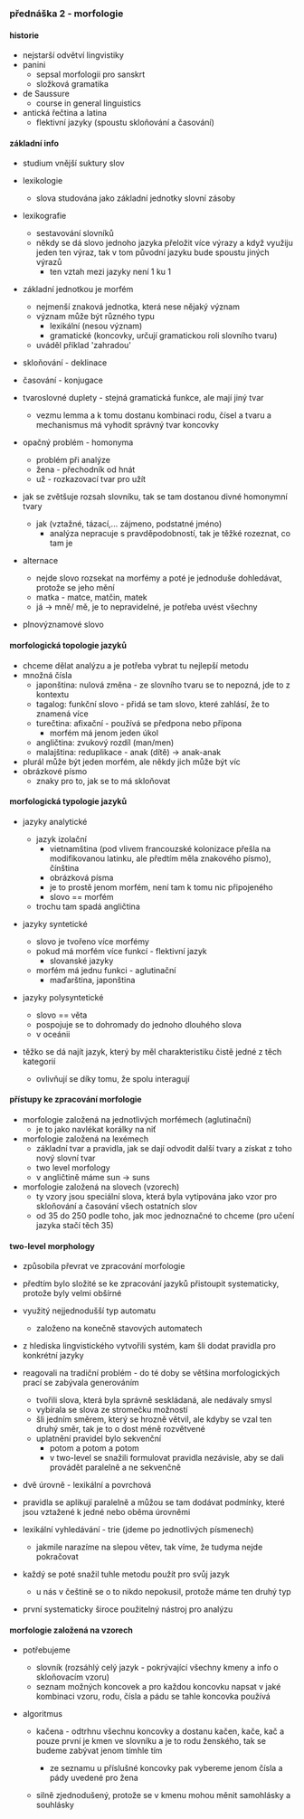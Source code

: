 ### přednáška 2 - morfologie

#### historie
- nejstarší odvětví lingvistiky
- panini
    - sepsal morfologii pro sanskrt 
    - složková gramatika  
- de Saussure 
    - course in general linguistics
- antická řečtina a latina 
    - flektivní jazyky (spoustu skloňování a časování)

#### základní info
- studium vnější suktury slov 
- lexikologie 
    - slova studována jako základní jednotky slovní zásoby
- lexikografie
    - sestavování slovníků
    - někdy se dá slovo jednoho jazyka přeložit více výrazy a když využiju jeden ten výraz, tak v tom původní jazyku bude spoustu jiných výrazů
        - ten vztah mezi jazyky není 1 ku 1

- základní jednotkou je morfém
    - nejmenší znaková jednotka, která nese nějaký význam
    - význam může být různého typu
        - lexikální (nesou význam)
        - gramatické (koncovky, určují gramatickou roli slovního tvaru)
    - uváděl příklad 'zahradou'

- skloňování - deklinace 
- časování - konjugace 

- tvaroslovné duplety - stejná gramatická funkce, ale mají jiný tvar
    - vezmu lemma a k tomu dostanu kombinaci rodu, čísel a tvaru a mechanismus má vyhodit správný tvar koncovky
- opačný problém - homonyma 
    - problém při analýze
    - žena - přechodník od hnát 
    - už - rozkazovací tvar pro užít 
- jak se zvětšuje rozsah slovníku, tak se tam dostanou divné homonymní tvary
    - jak (vztažné, tázací,... zájmeno, podstatné jméno)
        - analýza nepracuje s pravděpodobností, tak je těžké rozeznat, co tam je 
- alternace 
    - nejde slovo rozsekat na morfémy a poté je jednoduše dohledávat, protože se jeho mění
    - matka - matce, matčin, matek
    - já -> mně/ mě, je to nepravidelné, je potřeba uvést všechny
- plnovýznamové slovo 

#### morfologická topologie jazyků 
- chceme dělat analýzu a je potřeba vybrat tu nejlepší metodu
- množná čísla 
    - japonština: nulová změna - ze slovního tvaru se to nepozná, jde to z kontextu
    - tagalog: funkční slovo - přidá se tam slovo, které zahlásí, že to znamená více
    - turečtina: afixační - používá se předpona nebo přípona
        - morfém má jenom jeden úkol
    - angličtina: zvukový rozdíl (man/men)
    - malajština: reduplikace - anak (dítě) -> anak-anak
- plurál může být jeden morfém, ale někdy jich může být víc
- obrázkové písmo
    - znaky pro to, jak se to má skloňovat 

#### morfologická typologie jazyků
- jazyky analytické
    - jazyk izolační
        - vietnamština (pod vlivem francouzské kolonizace přešla na modifikovanou latinku, ale předtím měla znakového písmo), čínština
        - obrázková písma
        - je to prostě jenom morfém, není tam k tomu nic připojeného 
        - slovo == morfém 
    - trochu tam spadá angličtina
- jazyky syntetické
    - slovo je tvořeno více morfémy 
    - pokud má morfém více funkcí - flektivní jazyk
        - slovanské jazyky
    - morfém má jednu funkci - aglutinační
        - maďarština, japonština
- jazyky polysyntetické 
    - slovo == věta
    - pospojuje se to dohromady do jednoho dlouhého slova
    - v oceánii 

- těžko se dá najít jazyk, který by měl charakteristiku čistě jedné z těch kategorií 
    - ovlivňují se díky tomu, že spolu interagují 

#### přístupy ke zpracování morfologie 
- morfologie založená na jednotlivých morfémech (aglutinační)
    - je to jako navlékat korálky na niť 
- morfologie založená na lexémech
    - základní tvar a pravidla, jak se dají odvodit další tvary a získat z toho nový slovní tvar 
    - two level morfology 
    - v angličtině máme sun -> suns
- morfologie založená na slovech (vzorech)
    - ty vzory jsou speciální slova, která byla vytipována jako vzor pro skloňování a časování všech ostatních slov 
    - od 35 do 250 podle toho, jak moc jednoznačné to chceme (pro učení jazyka stačí těch 35)

#### two-level morphology 
- způsobila převrat ve zpracování morfologie 
- předtím bylo složité se ke zpracování jazyků přistoupit systematicky, protože byly velmi obšírné
- využitý nejjednodušší typ automatu 
    - založeno na konečně stavových automatech
- z hlediska lingvistického vytvořili systém, kam šli dodat pravidla pro konkrétní jazyky 
- reagovali na tradiční problém - do té doby se většina morfologických prací se zabývala generováním
    - tvořili slova, která byla správně seskládaná, ale nedávaly smysl
    - vybírala se slova ze stromečku možností
    - šli jedním směrem, který se hrozně větvil, ale kdyby se vzal ten druhý směr, tak je to o dost méně rozvětvené 
    - uplatnění pravidel bylo sekvenční
        - potom a potom a potom
        - v two-level se snažili formulovat pravidla nezávisle, aby se dali provádět paralelně a ne sekvenčně

- dvě úrovně - lexikální a povrchová 
- pravidla se aplikují paralelně a můžou se tam dodávat podmínky, které jsou vztažené k jedné nebo oběma úrovněmi 
- lexikální vyhledávání - trie (jdeme po jednotlivých písmenech)
    - jakmile narazíme na slepou větev, tak víme, že tudyma nejde pokračovat

- každý se poté snažil tuhle metodu použít pro svůj jazyk
    - u nás v češtině se o to nikdo nepokusil, protože máme ten druhý typ
- první systematicky široce použitelný nástroj pro analýzu 

#### morfologie založená na vzorech
- potřebujeme   
    - slovník (rozsáhlý celý jazyk - pokrývající všechny kmeny a info o skloňovacím vzoru)
    - seznam možných koncovek a pro každou koncovku napsat v jaké kombinaci vzoru, rodu, čísla a pádu se tahle koncovka používá

- algoritmus
    - kačena - odtrhnu všechnu koncovky a dostanu kačen, kače, kač a pouze první je kmen ve slovníku a je to rodu ženského, tak se budeme zabývat jenom tímhle tím 
        - ze seznamu u příslušné koncovky pak vybereme jenom čísla a pády uvedené pro žena 
    
    - silně zjednodušený, protože se v kmenu mohou měnit samohlásky a souhlásky 